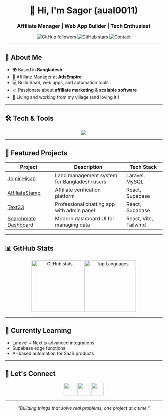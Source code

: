 <!-- PROFILE HEADER -->
<h1 align="center">👋 Hi, I'm Sagor (aual0011)</h1>
<h3 align="center">Affiliate Manager | Web App Builder | Tech Enthusiast</h3>

<p align="center">
  <a href="https://github.com/aual0011?tab=followers">
    <img src="https://img.shields.io/github/followers/aual0011?logo=github&style=for-the-badge" alt="GitHub followers" />
  </a>
  <a href="https://github.com/aual0011">
    <img src="https://img.shields.io/github/stars/aual0011?style=for-the-badge" alt="GitHub stars" />
  </a>
  <a href="mailto:your-email@example.com">
    <img src="https://img.shields.io/badge/Contact-Me-blue?style=for-the-badge" alt="Contact" />
  </a>
</p>

---

## 🚀 About Me
- 🌍 Based in **Bangladesh**
- 💼 Affiliate Manager at **AdsEmpire**
- 💻 Build SaaS, web apps, and automation tools
- 📈 Passionate about **affiliate marketing** & **scalable software**
- 🏡 Living and working from my village (and loving it!)

---

## 🛠 Tech & Tools
<p align="center">
  <img src="https://skillicons.dev/icons?i=html,css,js,ts,php,react,nextjs,laravel,tailwind,vite,python,mysql,supabase,github,figma" />
</p>

---

## 📌 Featured Projects
| Project | Description | Tech Stack |
| ------- | ----------- | ---------- |
| [Jomir Hisab](https://github.com/aual0011) | Land management system for Bangladeshi users | Laravel, MySQL |
| [AffiliateStamp](https://github.com/aual0011) | Affiliate verification platform | React, Supabase |
| [Text33](https://github.com/aual0011) | Professional chatting app with admin panel | React, Supabase |
| [Searchmate Dashboard](https://github.com/aual0011/searchmate-dashboard) | Modern dashboard UI for managing data | React, Vite, Tailwind |

---

## 📊 GitHub Stats
<p align="center">
  <img src="https://github-readme-stats.vercel.app/api?username=aual0011&show_icons=true&theme=tokyonight" alt="GitHub stats" height="165" />
  <img src="https://github-readme-stats.vercel.app/api/top-langs/?username=aual0011&layout=compact&theme=tokyonight" alt="Top Languages" height="165" />
</p>

---

## 🌱 Currently Learning
- Laravel + Next.js advanced integrations
- Supabase edge functions
- AI-based automation for SaaS products

---

## 🤝 Let's Connect
<p align="center">
  <a href="https://www.linkedin.com/in/aual00111/"><img src="https://skillicons.dev/icons?i=linkedin" width="40" /></a>
  <a href="mailto:hello@abdulaual.com"><img src="https://skillicons.dev/icons?i=gmail" width="40" /></a>
  <a href="https://github.com/aual0011"><img src="https://skillicons.dev/icons?i=github" width="40" /></a>
</p>

---

<p align="center">
  <i>"Building things that solve real problems, one project at a time."</i>
</p>
